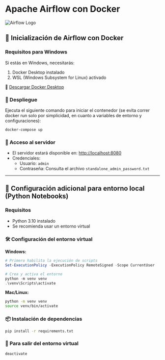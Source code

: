# Apache Airflow con Docker

![Airflow Logo](https://airflow.apache.org/images/feature-image.png)

## 🐳 Inicialización de Airflow con Docker

### Requisitos para Windows
Si estás en Windows, necesitarás:
1. Docker Desktop instalado
2. WSL (Windows Subsystem for Linux) activado

🔗 [Descargar Docker Desktop](https://www.docker.com/products/docker-desktop)

### 🚀 Despliegue
Ejecuta el siguiente comando para iniciar el contenedor (se evita correr docker run solo por simplicidad, en cuanto a variables de entorno y configuraciones):
```bash
docker-compose up
```

### 🔑 Acceso al servidor
- El servidor estará disponible en: [http://localhost:8080](http://localhost:8080)
- Credenciales:
  - Usuario: `admin`
  - Contraseña: Consulta el archivo `standalone_admin_password.txt`

---

## 🐍 Configuración adicional para entorno local (Python Notebooks)

### Requisitos
- Python 3.10 instalado
- Se recomienda usar un entorno virtual

### 🛠 Configuración del entorno virtual

**Windows:**
```powershell
# Primero habilita la ejecución de scripts
Set-ExecutionPolicy -ExecutionPolicy RemoteSigned -Scope CurrentUser

# Crea y activa el entorno
python -m venv venv
.\venv\Scripts\activate
```

**Mac/Linux:**
```bash
python -m venv venv
source venv/bin/activate
```

### 📦 Instalación de dependencias
```bash
pip install -r requirements.txt
```

### 🚪 Para salir del entorno virtual
```bash
deactivate
```



